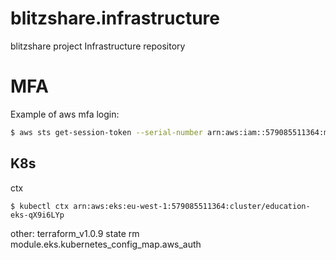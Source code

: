 # blitzshare.infrastructure
blitzshare project Infrastructure repository

# MFA
Example of aws mfa login:
```bash
$ aws sts get-session-token --serial-number arn:aws:iam::579085511364:mfa/Pavel --token-code 971859
```

## K8s 
ctx
```
$ kubectl ctx arn:aws:eks:eu-west-1:579085511364:cluster/education-eks-qX9i6LYp
```

other:
terraform_v1.0.9 state rm module.eks.kubernetes_config_map.aws_auth